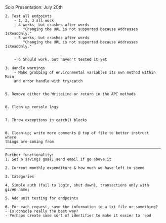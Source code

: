 Solo Presentation: July 20th
    
    2. Test all endpoints
        - 1, 2, 3 all work
        - 4 works, but crashes after words
            "Changing the URL is not supported because Addresses IsReadOnly."
        - 5 works, but crashes after words
            "Changing the URL is not supported because Addresses IsReadOnly."


        - 6 Should work, but haven't tested it yet
    
    3. Handle warnings 
        - Make grabbing of environmental variables its own method within Main
        and error handle with try/catch

    
    5. Remove either the WriteLine or return in the API methods


    6. Clean up console logs


    7. Throw exceptions in catch() blocks


    8. Clean-up; write more comments @ top of file to better instruct where
    things are coming from

--------------------------------------------------------------------------------

    Further functionality:
    1. Set a savings goal; send email if go above it

    2. Current monthly expenditure & how much we have left to spend

    3. Categories

    4. Simple auth (fail to login, shut down), transactions only with given name;

    5. Add unit testing for endpoints

    6. For each request, save the information to a txt file or something?
    - Is console really the best way?
    - Perhaps create some sort of identifier to make it easier to read


    